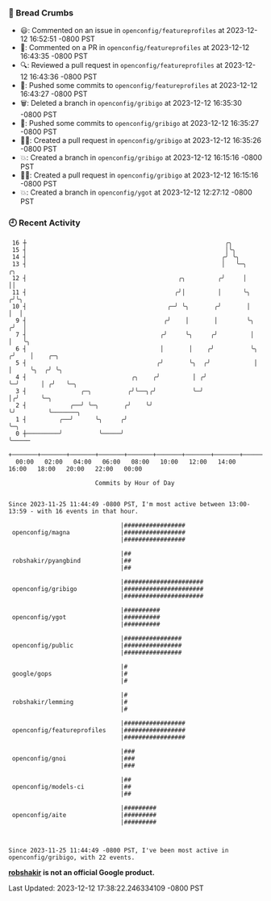### 🍞 Bread Crumbs

 * 😃: Commented on an issue in `openconfig/featureprofiles` at 2023-12-12 16:52:51 -0800 PST
 * 💬: Commented on a PR in  `openconfig/featureprofiles` at 2023-12-12 16:43:35 -0800 PST
 * 🔍: Reviewed a pull request in  `openconfig/featureprofiles` at 2023-12-12 16:43:36 -0800 PST
 * 🚢: Pushed some commits to `openconfig/featureprofiles` at 2023-12-12 16:43:27 -0800 PST
 * 🗑: Deleted a branch in `openconfig/gribigo` at 2023-12-12 16:35:30 -0800 PST
 * 🚢: Pushed some commits to `openconfig/gribigo` at 2023-12-12 16:35:27 -0800 PST
 * ✍🏼: Created a pull request in `openconfig/gribigo` at 2023-12-12 16:35:26 -0800 PST
 * 💥: Created a branch in `openconfig/gribigo` at 2023-12-12 16:15:16 -0800 PST
 * ✍🏼: Created a pull request in `openconfig/gribigo` at 2023-12-12 16:15:16 -0800 PST
 * 💥: Created a branch in `openconfig/ygot` at 2023-12-12 12:27:12 -0800 PST

### 🕘 Recent Activity
```
 16 ┼                                                       ╭╮
 15 ┤                                                       │╰╮
 14 ┤                                                      ╭╯ ╰╮
 13 ┤                                                      │   ╰─╮       ╭╮
 12 ┤                                          ╭╮         ╭╯     │       ││
 11 ┤                                         ╭╯│         │      ╰╮     ╭╯╰╮
 10 ┤                                       ╭─╯ ╰╮       ╭╯       │     │  │
  9 ┤                                      ╭╯    │       │        ╰╮   ╭╯  │
  7 ┤                                     ╭╯     ╰╮     ╭╯         │   │   ╰╮
  6 ┤                                     │       │    ╭╯          ╰╮ ╭╯    │    ╭─╮
  5 ┤                                    ╭╯       ╰╮  ╭╯            │ │     ╰╮  ╭╯ ╰╮
  4 ┤                             ╭╮    ╭╯         │ ╭╯             ╰─╯      │ ╭╯   ╰─╮
  3 ┤               ╭─╮          ╭╯╰──╮╭╯          ╰─╯                       │╭╯      ╰─╮
  2 ┤            ╭──╯ ╰─╮       ╭╯    ╰╯                                     ╰╯         ╰───────╮
  1 ┤         ╭──╯      ╰╮     ╭╯                                                               ╰─╮
  0 ┼─────────╯          ╰─────╯                                                                  ╰─────
    +───────+───────+───────+───────+───────+───────+───────+───────+───────+───────+───────+───────+────
  00:00   02:00   04:00   06:00   08:00   10:00   12:00   14:00   16:00   18:00   20:00   22:00   00:00   

						Commits by Hour of Day


Since 2023-11-25 11:44:49 -0800 PST, I'm most active between 13:00-13:59 - with 16 events in that hour.

```



```
                               |#################
 openconfig/magna              |#################
                               |#################

                               |##
 robshakir/pyangbind           |##
                               |##

                               |######################
 openconfig/gribigo            |######################
                               |######################

                               |##########
 openconfig/ygot               |##########
                               |##########

                               |################
 openconfig/public             |################
                               |################

                               |#
 google/gops                   |#
                               |#

                               |#
 robshakir/lemming             |#
                               |#

                               |#################
 openconfig/featureprofiles    |#################
                               |#################

                               |###
 openconfig/gnoi               |###
                               |###

                               |##
 openconfig/models-ci          |##
                               |##

                               |#########
 openconfig/aite               |#########
                               |#########



Since 2023-11-25 11:44:49 -0800 PST, I've been most active in openconfig/gribigo, with 22 events.

```
**[robshakir](mailto:robjs@google.com) is not an official Google product.**  


Last Updated: 2023-12-12 17:38:22.246334109 -0800 PST
